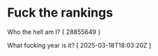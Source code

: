 # Fuck the rankings

Who the hell am I?
{ 28855649 }

What fucking year is it?
[ 2025-03-18T18:03:20Z ]
